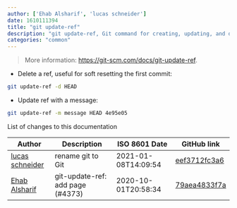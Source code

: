 ```yaml
---
author: ['Ehab Alsharif', 'lucas schneider']
date: 1610111394
title: "git update-ref"
description: "git update-ref, Git command for creating, updating, and deleting Git refs."
categories: "common"
---
```

> More information: <https://git-scm.com/docs/git-update-ref>.

- Delete a ref, useful for soft resetting the first commit:

```bash
git update-ref -d HEAD
```

- Update ref with a message:

```bash
git update-ref -m message HEAD 4e95e05
```
List of changes to this documentation


Author | Description | ISO 8601 Date | GitHub link
------|-----|-----|-----
[lucas schneider](mailto:casdpa@gmail.com) | rename git to Git | 2021-01-08T14:09:54 | [eef3712fc3a6](https://github.com/tldr-pages/tldr/commit/eef3712fc3a6a3774384b2e4ed934583c8349d75)
[Ehab Alsharif](mailto:36003641+sanehab@users.noreply.github.com) | git-update-ref: add page (#4373) | 2020-10-01T20:58:34 | [79aea4833f7a](https://github.com/tldr-pages/tldr/commit/79aea4833f7a10fc789963166b34a98ed7b69f1b)

